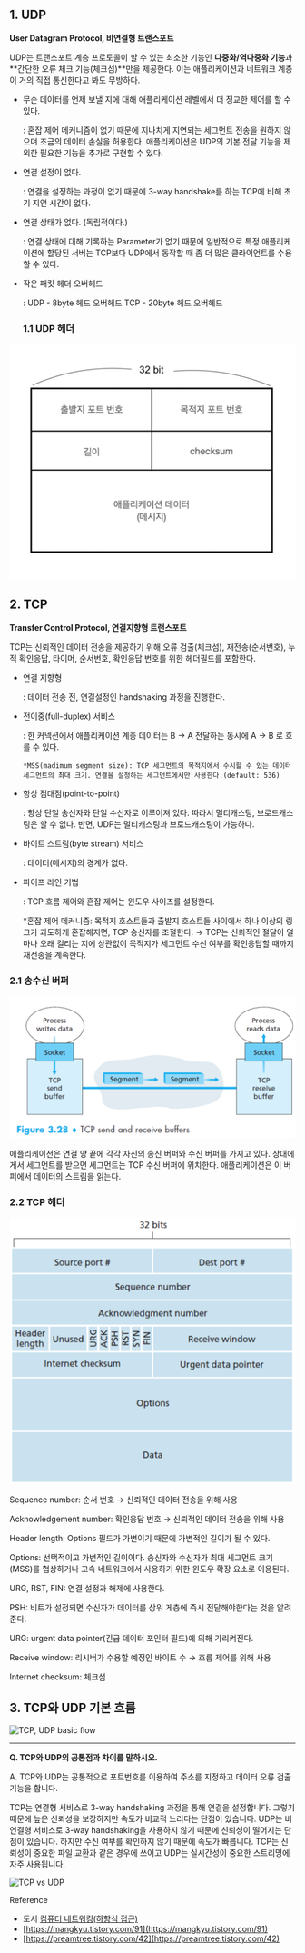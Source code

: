 ## 1. UDP

**User Datagram Protocol, 비연결형 트랜스포트**

UDP는 트랜스포트 계층 프로토콜이 할 수 있는 최소한 기능인 **다중화/역다중화 기능**과 **간단한 오류 체크 기능(체크섬)**만을  제공한다. 이는 애플리케이션과 네트워크 계층이 거의 직접 통신한다고 봐도 무방하다. 

- 무슨 데이터를 언제 보낼 지에 대해 애플리케이션 레벨에서 더 정교한 제어를 할 수 있다.

    : 혼잡 제어 메커니즘이 없기 때문에 지나치게 지연되는 세그먼트 전송을 원하지 않으며 조금의 데이터 손실을 허용한다. 애플리케이션은 UDP의 기본 전달 기능을 제외한 필요한 기능을 추가로 구현할 수 있다.

- 연결 설정이 없다.

    : 연결을 설정하는 과정이 없기 때문에 3-way handshake를 하는 TCP에 비해 초기 지연 시간이 없다.

- 연결 상태가 없다. (독립적이다.)

    : 연결 상태에 대해 기록하는 Parameter가 없기 때문에 일반적으로 특정 애플리케이션에 할당된 서버는 TCP보다 UDP에서 동작할 때 좀 더 많은 클라이언트를 수용할 수 있다.

- 작은 패킷 헤더 오버헤드

    : UDP - 8byte 헤드 오버헤드
      TCP - 20byte 헤드 오버헤드

    ### 1.1 UDP 헤더

![UDP Header](./imgs/udp-header.jpeg)

## 2. TCP

**Transfer Control Protocol, 연결지향형 트랜스포트**

TCP는 신뢰적인 데이터 전송을 제공하기 위해 오류 검출(체크섬), 재전송(순서번호), 누적 확인응답, 타이머, 순서번호, 확인응답 번호를 위한 헤더필드를 포함한다.

- 연결 지향형

    : 데이터 전송 전, 연결설정인 handshaking 과정을 진행한다.

- 전이중(full-duplex) 서비스

    : 한 커넥션에서 애플리케이션 계층 데이터는  B → A 전달하는 동시에 A → B 로 흐를 수 있다.

      *MSS(madimum segment size): TCP 세그먼트의 목적지에서 수시할 수 있는 데이터 세그먼트의 최대 크기. 연결을 설정하는 세그먼트에서만 사용한다.(default: 536)

- 항상 점대점(point-to-point)

    : 항상 단일 송신자와 단일 수신자로 이루어져 있다.
      따라서 멀티캐스팅, 브로드캐스팅은 할 수 없다. 반면, UDP는 멀티캐스팅과 브로드캐스팅이 가능하다.

- 바이트 스트림(byte stream) 서비스

    : 데이터(메시지)의 경계가 없다.

- 파이프 라인 기법

    : TCP 흐름 제어와 혼잡 제어는 윈도우 사이즈를 설정한다.

    *혼잡 제어 메커니즘: 목적지 호스트들과 출발지 호스트들 사이에서 하나 이상의 링크가 과도하게 혼잡해지면, TCP 송신자를 조절한다.
    → TCP는 신뢰적인 절달이 얼마나 오래 걸리는 지에 상관없이 목적지가 세그먼트 수신 여부를 확인응답할 때까지 재전송을 계속한다.

### 2.1 송수신 버퍼

![TCP send and receive buffer](./imgs/tcp-send_and_receive_buffer.png)

애플리케이션은 연결 양 끝에 각각 자신의 송신 버퍼와 수신 버퍼를 가지고 있다. 상대에게서 세그먼트를 받으면 세그먼트는 TCP 수신 버퍼에 위치한다. 애플리케이션은 이 버퍼에서 데이터의 스트림을 읽는다.

### 2.2 TCP 헤더

![TCP Header](./imgs/tcp-header.png)

Sequence number: 순서 번호                        → 신뢰적인 데이터 전송을 위해 사용

Acknowledgement number: 확인응답 번호   → 신뢰적인 데이터 전송을 위해 사용

Header length: Options 필드가 가변이기 때문에 가변적인 길이가 될 수 있다.

Options: 선택적이고 가변적인 길이이다. 송신자와 수신자가 최대 세그먼트 크기(MSS)를 협상하거나 고속 네트워크에서 사용하기 위한 윈도우 확장 요소로 이용된다.

URG, RST, FIN: 연결 설정과 해제에 사용한다.

PSH: 비트가 설정되면 수신자가 데이터를 상위 게층에 즉시 전달해야한다는 것을 알려준다.

URG: urgent data pointer(긴급 데이터 포인터 필드)에 의해 가리켜진다.

Receive window: 리시버가 수용할 예정인 바이트 수 → 흐름 제어를 위해 사용

Internet checksum: 체크섬

## 3. TCP와 UDP 기본 흐름

![TCP, UDP basic flow](./imgs/tcp_udp_기본흐름.jpg)

---

**Q. TCP와 UDP의 공통점과 차이를 말하시오.**

A. TCP와 UDP는 공통적으로 포트번호를 이용하여 주소를 지정하고 데이터 오류 검출 기능을 합니다.

TCP는 연결형 서비스로 3-way handshaking 과정을 통해 연결을 설정합니다. 그렇기 때문에 높은 신뢰성을 보장하지만 속도가 비교적 느리다는 단점이 있습니다. UDP는 비연결형 서비스로 3-way handshaking을 사용하지 않기 때문에 신뢰성이 떨어지는 단점이 있습니다. 하지만 수신 여부를 확인하지 않기 때문에 속도가 빠릅니다. TCP는 신뢰성이 중요한 파일 교환과 같은 경우에 쓰이고 UDP는 실시간성이 중요한 스트리밍에 자주 사용됩니다.

![TCP vs UDP](./imgs/tcp_udp_차이.png)

Reference

- 도서 [컴퓨터 네트워킹(하향식 접근)](https://book.naver.com/bookdb/book_detail.nhn?bid=12500834)
- [https://mangkyu.tistory.com/91](https://mangkyu.tistory.com/91)
- [https://preamtree.tistory.com/42](https://preamtree.tistory.com/42)
